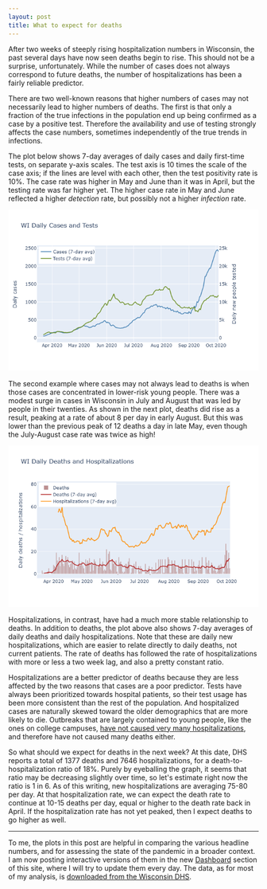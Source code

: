 ```yaml
---
layout: post
title: What to expect for deaths
---
```

After two weeks of steeply rising hospitalization numbers in Wisconsin, the past several days have now seen deaths begin to rise. This should not be a surprise, unfortunately. While the number of cases does not always correspond to future deaths, the number of hospitalizations has been a fairly reliable predictor.

There are two well-known reasons that higher numbers of cases may not necessarily lead to higher numbers of deaths. The first is that only a fraction of the true infections in the population end up being confirmed as a case by a positive test. Therefore the availability and use of testing strongly affects the case numbers, sometimes independently of the true trends in infections.

The plot below shows 7-day averages of daily cases and daily first-time tests, on separate y-axis scales. The test axis is 10 times the scale of the case axis; if the lines are level with each other, then the test positivity rate is 10%. The case rate was higher in May and June than it was in April, but the testing rate was far higher yet. The higher case rate in May and June reflected a higher *detection* rate, but possibly not a higher *infection* rate.

![Cases and Tests](../assets/Cases-Tests_2020-10-04.png)

The second example where cases may not always lead to deaths is when those cases are concentrated in lower-risk young people. There was a modest surge in cases in Wisconsin in July and August that was led by people in their twenties. As shown in the next plot, deaths did rise as a result, peaking at a rate of about 8 per day in early August. But this was lower than the previous peak of 12 deaths a day in late May, even though the July-August case rate was twice as high!

![Deaths and Hospitalizations](../assets/Deaths-Hosp_2020-10-04.png)

Hospitalizations, in contrast, have had a much more stable relationship to deaths. In addition to deaths, the plot above also shows 7-day averages of daily deaths and daily hospitalizations. Note that these are daily new hospitalizations, which are easier to relate directly to daily deaths, not current patients. The rate of deaths has followed the rate of hospitalizations with more or less a two week lag, and also a pretty constant ratio.

Hospitalizations are a better predictor of deaths because they are less affected by the two reasons that cases are a poor predictor. Tests have always been prioritized towards hospital patients, so their test usage has been more consistent than the rest of the population. And hospitalized cases are naturally skewed toward the older demographics that are more likely to die. Outbreaks that are largely contained to young people, like the ones on college campuses, [have not caused very many hospitalizations](2020-09-26-two-outbreaks.md), and therefore have not caused many deaths either.

So what should we expect for deaths in the next week? At this date, DHS reports a total of 1377 deaths and 7646 hospitalizations, for a death-to-hospitalization ratio of 18%. Purely by eyeballing the graph, it seems that ratio may be decreasing slightly over time, so let's estimate right now the ratio is 1 in 6. As of this writing, new hospitalizations are averaging 75-80 per day. At that hospitalization rate, we can expect the death rate to continue at 10-15 deaths per day, equal or higher to the death rate back in April. If the hospitalization rate has not yet peaked, then I expect deaths to go higher as well.

-------

To me, the plots in this post are helpful in comparing the various headline numbers, and for assessing the state of the pandemic in a broader context. I am now posting interactive versions of them in the new [Dashboard](../dashboard.md) section of this site, where I will try to update them every day. The data, as for most of my analysis, is [downloaded from the Wisconsin DHS](https://data.dhsgis.wi.gov/datasets/covid-19-historical-data-table/data?where=GEO%20%3D%20%27State%27).
